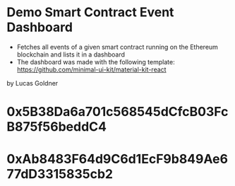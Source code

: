 # Demo Smart Contract Event Dashboard

- Fetches all events of a given smart contract running on the Ethereum blockchain and lists it in a dashboard
- The dashboard was made with the following template: https://github.com/minimal-ui-kit/material-kit-react

by Lucas Goldner


# 0x5B38Da6a701c568545dCfcB03FcB875f56beddC4
# 0xAb8483F64d9C6d1EcF9b849Ae677dD3315835cb2